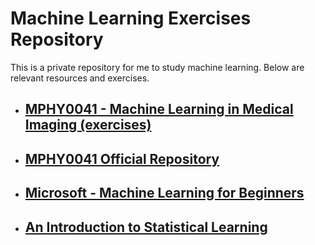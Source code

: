 # Machine Learning Exercises Repository

This is a private repository for me to study machine learning. Below are relevant resources and exercises.

- ## [MPHY0041 - Machine Learning in Medical Imaging (exercises)](./MPHY0041/index.md)
- ## [MPHY0041 Official Repository](https://github.com/YipengHu/MPHY0041)
- ## [Microsoft - Machine Learning for Beginners](https://github.com/microsoft/ML-For-Beginners)
- ## [An Introduction to Statistical Learning](https://www.statlearning.com/)
